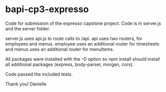 # bapi-cp3-expresso

Code for submission of the expresso capstone project. Code is in server.js and the server folder. 

server.js uses api.js to route calls to /api. api uses two routers, for employees and menus. employee uses an additional router for 
timesheets and menus uses an additional router for menuItems. 

All packages were installed with the -D option so npm install should install all additional packages (express, body-parser, morgan, cors).

Code passed the included tests.

Thank you!
Danielle
